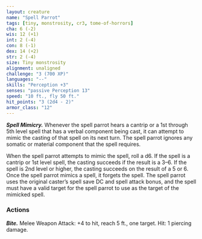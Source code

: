 ```yaml
---
layout: creature
name: "Spell Parrot"
tags: [tiny, monstrosity, cr3, tome-of-horrors]
cha: 6 (-2)
wis: 12 (+1)
int: 2 (-4)
con: 8 (-1)
dex: 14 (+2)
str: 2 (-4)
size: Tiny monstrosity
alignment: unaligned
challenge: "3 (700 XP)"
languages: "--"
skills: "Perception +3"
senses: "passive Perception 13"
speed: "10 ft., fly 50 ft."
hit_points: "3 (2d4 - 2)"
armor_class: "12"
---
```


***Spell Mimicry.*** Whenever the spell parrot hears a cantrip or a 1st
through 5th level spell that has a verbal component being cast, it can
attempt to mimic the casting of that spell on its next turn. The spell parrot
ignores any somatic or material component that the spell requires.

When the spell parrot attempts to mimic the spell, roll a d6. If the spell
is a cantrip or 1st level spell, the casting succeeds if the result is a 3–6.
If the spell is 2nd level or higher, the casting succeeds on the result of a
5 or 6. Once the spell parrot mimics a spell, it forgets the spell. The spell
parrot uses the original caster’s spell save DC and spell attack bonus, and
the spell must have a valid target for the spell parrot to use as the target of
the mimicked spell.

### Actions

***Bite.*** Melee Weapon Attack: +4 to hit, reach 5 ft., one target. Hit: 1
piercing damage.
